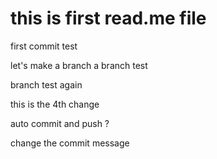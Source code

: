 # this is first read.me file 

first commit test 

let's make a branch 
a branch test

branch test again 

this is the 4th change 

auto commit and push ? 

change the commit message 